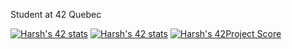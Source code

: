 Student at 42 Quebec

[![Harsh's 42 stats](https://badge42.herokuapp.com/api/stats/hbanthiy)](https://github.com/JaeSeoKim/badge42)
[![Harsh's 42 stats](https://badge42.herokuapp.com/api/stats/hbanthiy?cursus=C%20Piscine)](https://github.com/JaeSeoKim/badge42)
[![Harsh's 42Project Score](https://badge42.herokuapp.com/api/project/hbanthiy/ft_printf)](https://github.com/JaeSeoKim/badge42)
